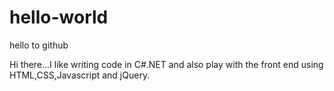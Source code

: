 # hello-world
hello to github

Hi there...I like writing code in C#.NET and also play with the front end using HTML,CSS,Javascript and jQuery.
